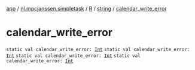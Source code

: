 [app](../../../index.md) / [nl.mpcjanssen.simpletask](../../index.md) / [R](../index.md) / [string](index.md) / [calendar_write_error](.)

# calendar_write_error

`static val calendar_write_error: `[`Int`](https://kotlinlang.org/api/latest/jvm/stdlib/kotlin/-int/index.html)
`static val calendar_write_error: `[`Int`](https://kotlinlang.org/api/latest/jvm/stdlib/kotlin/-int/index.html)
`static val calendar_write_error: `[`Int`](https://kotlinlang.org/api/latest/jvm/stdlib/kotlin/-int/index.html)
`static val calendar_write_error: `[`Int`](https://kotlinlang.org/api/latest/jvm/stdlib/kotlin/-int/index.html)